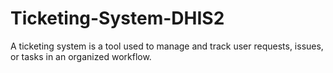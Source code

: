 # Ticketing-System-DHIS2
A ticketing system is a tool used to manage and track user requests, issues, or tasks in an organized workflow.

